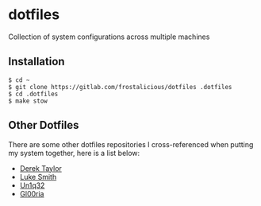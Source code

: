 # dotfiles

Collection of system configurations across multiple machines

## Installation

```
$ cd ~
$ git clone https://gitlab.com/frostalicious/dotfiles .dotfiles
$ cd .dotfiles
$ make stow
```

## Other Dotfiles

There are some other dotfiles repositories I cross-referenced when putting my system together, here is a list below:

* [Derek Taylor](https://gitlab.com/dwt1/dotfiles)
* [Luke Smith](https://github.com/LukeSmithxyz/voidrice)
* [Un1q32](https://github.com/Un1q32/dotfiles)
* [Gl00ria](https://github.com/Gl00ria/dotfiles)
